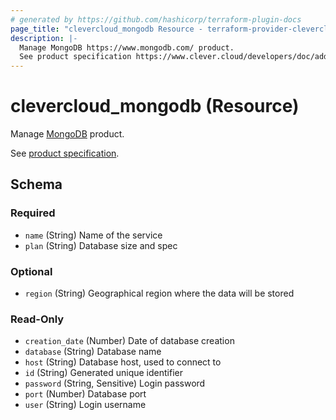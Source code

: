 ```yaml
---
# generated by https://github.com/hashicorp/terraform-plugin-docs
page_title: "clevercloud_mongodb Resource - terraform-provider-clevercloud"
description: |-
  Manage MongoDB https://www.mongodb.com/ product.
  See product specification https://www.clever.cloud/developers/doc/addons/mongodb/.
---
```


# clevercloud_mongodb (Resource)

Manage [MongoDB](https://www.mongodb.com/) product.

See [product specification](https://www.clever.cloud/developers/doc/addons/mongodb/).



<!-- schema generated by tfplugindocs -->
## Schema

### Required

- `name` (String) Name of the service
- `plan` (String) Database size and spec

### Optional

- `region` (String) Geographical region where the data will be stored

### Read-Only

- `creation_date` (Number) Date of database creation
- `database` (String) Database name
- `host` (String) Database host, used to connect to
- `id` (String) Generated unique identifier
- `password` (String, Sensitive) Login password
- `port` (Number) Database port
- `user` (String) Login username
